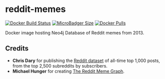 # reddit-memes
[![Docker Build Status](https://img.shields.io/docker/cloud/build/syedhassaanahmed/neo4j-reddit-memes.svg?logo=docker)](https://hub.docker.com/r/syedhassaanahmed/neo4j-reddit-memes/builds/) [![MicroBadger Size](https://img.shields.io/microbadger/image-size/syedhassaanahmed/neo4j-reddit-memes.svg?logo=docker)](https://hub.docker.com/r/syedhassaanahmed/neo4j-reddit-memes/tags/) [![Docker Pulls](https://img.shields.io/docker/pulls/syedhassaanahmed/neo4j-reddit-memes.svg?logo=docker)](https://hub.docker.com/r/syedhassaanahmed/neo4j-reddit-memes/)

Docker image hosting Neo4j Database of Reddit memes from 2013.

## Credits
- **Chris Dary** for publishing the [Reddit dataset](https://github.com/umbrae/reddit-top-2.5-million) of all-time top 1,000 posts, from the top 2,500 subreddits by subscribers.
- **Michael Hunger** for creating [The Reddit Meme Graph](https://gist.github.com/jexp/d267cf48005aea84e3f9851c3009315d).
